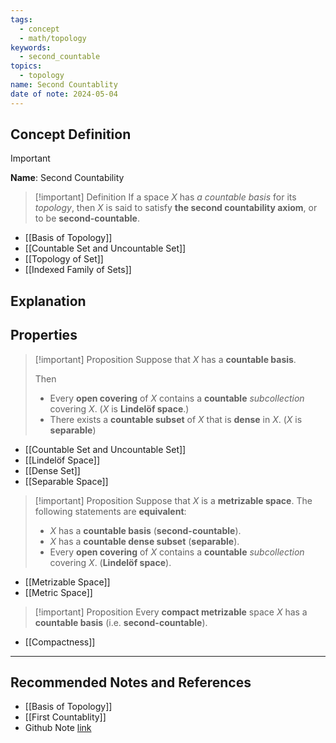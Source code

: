 ```yaml
---
tags:
  - concept
  - math/topology
keywords:
  - second_countable
topics:
  - topology
name: Second Countablity
date of note: 2024-05-04
---
```


## Concept Definition

>[!important]
>**Name**:  Second Countability


>[!important] Definition
>If a space $X$ has *a countable basis* for its *topology*, then $X$ is said to satisfy **the second countability axiom**, or to be **second-countable**.

- [[Basis of Topology]]
- [[Countable Set and Uncountable Set]]
- [[Topology of Set]]
- [[Indexed Family of Sets]]

## Explanation


## Properties

>[!important] Proposition
>Suppose that $X$ has a **countable basis**. 
>
>Then
> - Every **open covering** of $X$ contains a **countable** *subcollection* covering $X$. ($X$ is **Lindelöf space**.)
>- There exists a **countable subset** of $X$ that is **dense** in $X$. ($X$ is **separable**)

- [[Countable Set and Uncountable Set]]
- [[Lindelöf Space]]
- [[Dense Set]]
- [[Separable Space]]

>[!important] Proposition
>Suppose that $X$ is a **metrizable space**. The following statements are **equivalent**: 
> 
>- $X$ has a **countable basis** (**second-countable**).
>- $X$ has a **countable dense subset** (**separable**).
>- Every **open covering** of $X$ contains a **countable** *subcollection* covering $X$. (**Lindelöf space**).
>

- [[Metrizable Space]]
- [[Metric Space]]

>[!important] Proposition
>Every **compact metrizable** space $X$ has a **countable basis** (i.e. **second-countable**). 

- [[Compactness]]


-----------
##  Recommended Notes and References

- [[Basis of Topology]]
- [[First Countablity]]
- Github Note [link](https://github.com/TianpeiLuke/SelfStudyNotes/tree/master/self-study/probability_and_measure_theory)